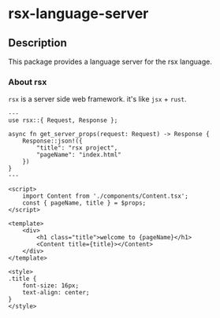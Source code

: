 # rsx-language-server

## Description

This package provides a language server for the rsx language.

### About rsx

`rsx` is a server side web framework. it's like `jsx` + `rust`.

```rsx
---
use rsx::{ Request, Response };

async fn get_server_props(request: Request) -> Response {
    Response::json!({
        "title": "rsx project",
        "pageName": "index.html"
    })
}
---

<script>
    import Content from './components/Content.tsx';
    const { pageName, title } = $props;
</script>

<template>
    <div>
        <h1 class="title">welcome to {pageName}</h1>
        <Content title={title}></Content>
    </div>
</template>

<style>
.title {
    font-size: 16px;
    text-align: center;
}
</style>
```
